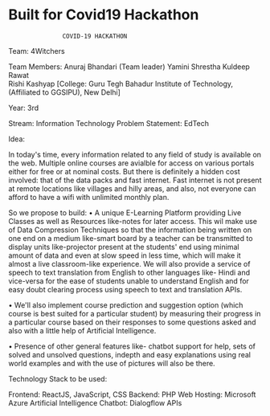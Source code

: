 # Built for Covid19 Hackathon
                   COVID-19 HACKATHON 

Team: 4Witchers 

Team Members:   Anuraj Bhandari (Team leader) 
                Yamini Shrestha 
                 Kuldeep Rawat  
                 Rishi Kashyap
[College:       Guru Tegh Bahadur Institute of Technology, 
                        (Affiliated to GGSIPU), New Delhi] 

Year: 3rd 

Stream: Information Technology Problem Statement: EdTech 

Idea: 

In today's time, every information related to any field of study is available on the web. Multiple online courses are avialble for access on various portals either for free or at nominal costs. But there is definitely a hidden cost involved: that of the data packs and fast internet. Fast internet is not present at remote locations like villages and hilly areas, and also, not everyone can afford to have a wifi with unlimited monthly plan. 

So we propose to build: 
• A unique E-Learning Platform providing Live Classes as well as 
Resources like-notes for later access. 
This wil make use of Data Compression Techniques so that the information being written on one end on a medium like-smart board by a teacher can be transmitted to display units like-projector present at the students' end using minimal amount of data and even at slow speed in less time, which will make it almost a live classroom-like experience. 
We will also provide a service of speech to text translation from English to other languages like- Hindi and vice-versa for the ease of students unable to understand English and for easy doubt clearing process using speech to text and translation APIs. 


• We'll also implement course prediction and suggestion option 
(which course is best suited for a particular student) by measuring their progress in a particular course based on their responses to some questions asked and also with a little help of Artificial Intelligence. 

• Presence of other general features like- chatbot support for help, 
sets of solved and unsolved questions, indepth and easy explanations using real world examples and with the use of pictures will also be there. 


Technology Stack to be used: 

Frontend: ReactJS, JavaScript, CSS 
Backend: PHP 
Web Hosting: Microsoft Azure 
Artificial Intelligence 
Chatbot: Dialogflow 
APIs 

